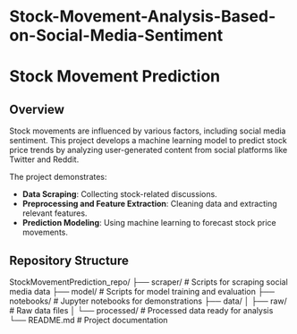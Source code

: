 # Stock-Movement-Analysis-Based-on-Social-Media-Sentiment

# Stock Movement Prediction

## Overview
Stock movements are influenced by various factors, including social media sentiment. This project develops a machine learning model to predict stock price trends by analyzing user-generated content from social platforms like Twitter and Reddit. 

The project demonstrates:
- **Data Scraping**: Collecting stock-related discussions.
- **Preprocessing and Feature Extraction**: Cleaning data and extracting relevant features.
- **Prediction Modeling**: Using machine learning to forecast stock price movements.

## Repository Structure
StockMovementPrediction_repo/
├── scraper/              # Scripts for scraping social media data
├── model/                # Scripts for model training and evaluation
├── notebooks/            # Jupyter notebooks for demonstrations
├── data/
│   ├── raw/              # Raw data files
│   └── processed/        # Processed data ready for analysis
└── README.md             # Project documentation
